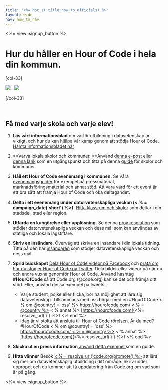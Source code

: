 ```yaml
---
title: '<%= hoc_s(:title_how_to_officials) %>'
layout: wide
nav: how_to_nav
---
```

<%= view :signup_button %>

# Hur du håller en Hour of Code i hela din kommun.

[col-33]

![](/images/fit-275/highlight-obama.png)&nbsp;&nbsp;&nbsp;![](/images/fit-246/dan.jpg)

[/col-33]

<p style="clear:both">&nbsp;</p>

## Få med varje skola och varje elev!

1. **Läs vårt informationsblad** om varför utbildning i datavetenskap är viktigt, och hur du kan hjälpa vår kamp genom att stödja Hour of Code. [Hämta informationsbladet här](/files/hoc-one-pager-public-officials-2016.pdf)

2. **Värva lokala skolor och kommuner. **Använd [denna e-post](<%= resolve_url('/promote/resources#sample-emails') %>) eller [denna länk](<%= resolve_url('/promote/stats') %>) som en utgångspunkt och titta på denna [guide](<%= resolve_url('/how-to') %>) för skolor och kommuner.

3. **Håll ett Hour of Code evenemang i kommunen.** Se våra [evenemangsguider](<%= resolve_url('/how-to/events') %>) för exempel på pressmaterial, marknadsföringsmaterial och annat stöd. Att vara värd för ett event är ett bra sätt att främja Hour of Code och öka deltagandet.

4. **Delta i ett evenemang under datorvetenskapliga veckan (< % = campaign_date('short') %>).** [Hitta klassrum och skolor](<%= resolve_url('/events') %>) som deltar i din stadsdel, stad eller region.

5. **Utfärda en kungörelse eller upplösning.** Se denna [prov resolution](<%= resolve_url('resources/proclamation') %>) som stödjer datorvetenskapliga veckan och dess mål som kan användas av statliga och lokala lagstiftare.

6. **Skriv en insändare**. Överväg att skriva en insändare i din lokala tidning. Titta på den här [insändaren](<%= resolve_url('/promote/op-ed') %>) som stödjer datavetenskapliga veckan och dess mål.

7. **Sprid budskapet** [Dela Hour of Code videor på Facebook](https://www.facebook.com/sharer/sharer.php?u=http%3A%2F%2Fhourofcode.com%2Fus) och [prata om hur du stödjer Hour of Code på Twitter](https://twitter.com/intent/tweet?url=http%3A%2F%2Fhourofcode.com&text=I%27m%20participating%20in%20this%20year%27s%20%23HourOfCode%2C%20are%20you%3F%20%40codeorg&original_referer=https%3A%2F%2Fwww.google.com%2Furl%3Fq%3Dhttps%253A%252F%252Ftwitter.com%252Fshare%253Fhashtags%253D%2526amp%253Brelated%253Dcodeorg%2526amp%253Btext%253DI%252527m%252Bparticipating%252Bin%252Bthis%252Byear%252527s%252B%252523HourOfCode%25252C%252Bare%252Byou%25253F%252B%252540codeorg%2526amp%253Burl%253Dhttp%25253A%25252F%25252Fhourofcode.com%26sa%3DD%26sntz%3D1%26usg%3DAFQjCNE1GLTUbKZfMlEh9Aj5w0iswz6PYQ&related=codeorg&hashtags=). Dela bilder eller videor på när du och andra vuxna genomför Hour of Code. Använd hashtag **#HourOfCode** så att Code.org (@code.org) kan se det och främja ditt stöd. Eller, använd dessa exempel på tweets:
    
    - Varje student, pojke eller flicka, bör ha möjlighet att lära sig datavetenskap. Tillsammans med oss börjar med en #HourOfCode < % om @country! = 'oss' %> [https://hourofcode.com/ < % = @country %>](<%= resolve_url('/') %>) < % annat %> [https://hourofcode.com](<%= resolve_url('/') %>) <% end %>
    - Idag är vi stolta att ansluta till Hour of Code rörelsen. Är du med? #HourOfCode < % om @country! = 'oss' %> [https://hourofcode.com/ < % = @country %>](<%= resolve_url('/') %>) < % annat %> [https://hourofcode.com](<%= resolve_url('/') %>) <% end %>   
          
        

8. **Skicka ut en press information**[ använd detta exempel ](<%= resolve_url('/promote/official-press-release') %>) som en guide.

9. **Hitta vänner** Besök [< % = resolve_url('code.org/promote') %>](<%= resolve_url('https://code.org/promote') %>) att lära sig mer om datavetenskaplig utbildning i ditt område. Skriv under uppropet och du kommer att få uppdatering från Code.org om vad som är på gång.

<%= view :signup_button %>